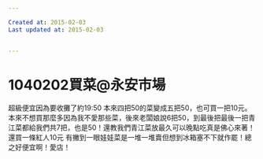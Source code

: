 ```yaml
---

Created at: 2015-02-03
Last updated at: 2015-02-03


---
```


# 1040202買菜@永安市場


超級便宜因為要收攤了約19:50
本來四把50的菜變成五把50，也可買一把10元。本來不想買那麼多因為我不愛那些菜，後來老闆娘說6把50，到最後把最後一把青江菜都給我們共7把，也是50！還教我們青江菜放最久可以晚點吃真是佛心來著！
還買一條紅人10元
有撇到一眼娃娃菜是一堆一堆賣但想到冰箱塞不下就作罷！總之好便宜啊！愛店！

